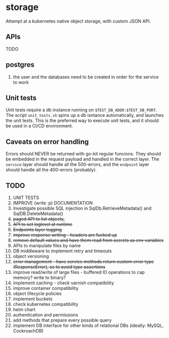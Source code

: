 # storage

Attempt at a kubernetes native object storage, with custom JSON API.

## APIs
TODO

## postgres
1. the user and the databases need to be created in order for the service to work

## Unit tests
Unit tests require a db instance running on `$TEST_DB_ADDR:$TEST_DB_PORT`. The script `unit_tests.sh` spins up a db isntance automatically, and launches the unit tests. This is the preferred way to execute unit tests, and it should be used in a CI/CD environment. 

## Caveats on error handling
Errors should NEVER be returned with go-kit regular funcions. They should be embedded in the request payload and handled in the correct layer. The `service` layer should handle all the 500-errors, and the `endpoint` layer should handle all the 400-errors (probably).


## TODO
1. UNIT TESTS
2. IMPROVE (write :p) DOCUMENTATION
3. Investigate possible SQL injection in SqlDb.RetrieveMetadata() and SqlDB.DeleteMetadata()
4. <del>paged API to list objects,</del>
5. <del>API to set loglevel at runtime</del>
6. <del>Endpoints layer logging</del>
7. <del>improve response writing - headers are fucked up</del>
8. <del>remove default values and have them read from secrets as env variables</del>
9. APIs to manipulate files by name
10. DB middleware to implement retry and timeouts
11. object versioning
12. <del>error management - have service methods return custom error type (ResponseError), so to avoid type assertions</del>
13. improve read/write of large files - buffered IO operations to cap memory? write to binary?
14. implement caching - check varnish compatibility
15. improve container compatibility
16. object lifecycle policies
17. implement buckets
18. check kubernetes compatibility
19. helm chart
20. authentication and permissions
21. add methods that prepare every possible query
22. implement DB interface for other kinds of relational DBs (ideally: MySQL, CockroachDB)